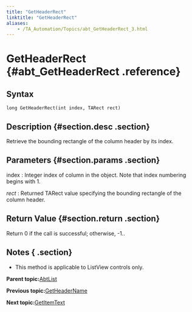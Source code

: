 ```yaml
--- 
title: "GetHeaderRect"
linktitle: "GetHeaderRect"
aliases: 
    - /TA_Automation/Topics/abt_GetHeaderRect_3.html
---
```

# GetHeaderRect {#abt_GetHeaderRect .reference}

## Syntax

`long GetHeaderRect(int index, TARect rect)`

## Description {#section.desc .section}

Retrieve the bounding rectangle of the column header by its index.

## Parameters {#section.params .section}

index
:   Integer index of column in the object. Note that index numbering begins with 1.

*rect*
:   Returned TARect value specifying the bounding rectangle of the column header.

## Return Value {#section.return .section}

Return 0 if the call is successful; otherwise, -1..

## Notes { .section}

-   This method is applicable to ListView controls only.

**Parent topic:**[AbtList](../../TA_Automation/Topics/abt_AbtList.html)

**Previous topic:**[GetHeaderName](../../TA_Automation/Topics/abt_GetHeaderName_3.html)

**Next topic:**[GetItemText](../../TA_Automation/Topics/abt_GetItemText_3.html)


